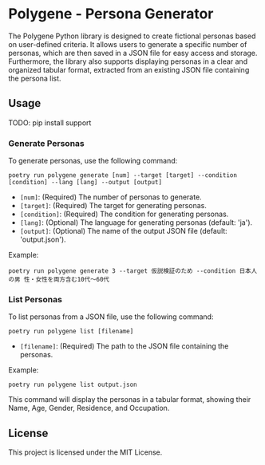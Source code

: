# Polygene - Persona Generator

The Polygene Python library is designed to create fictional personas based on user-defined criteria. It allows users to generate a specific number of personas, which are then saved in a JSON file for easy access and storage. Furthermore, the library also supports displaying personas in a clear and organized tabular format, extracted from an existing JSON file containing the persona list.

## Usage

TODO: pip install support

### Generate Personas

To generate personas, use the following command:

```
poetry run polygene generate [num] --target [target] --condition [condition] --lang [lang] --output [output]
```

- `[num]`: (Required) The number of personas to generate.
- `[target]`: (Required) The target for generating personas.
- `[condition]`: (Required) The condition for generating personas.
- `[lang]`: (Optional) The language for generating personas (default: 'ja').
- `[output]`: (Optional) The name of the output JSON file (default: 'output.json').

Example:

```
poetry run polygene generate 3 --target 仮説検証のため --condition 日本人の男 性・女性を両方含む10代〜60代
```

### List Personas

To list personas from a JSON file, use the following command:

```
poetry run polygene list [filename]
```

- `[filename]`: (Required) The path to the JSON file containing the personas.

Example:

```
poetry run polygene list output.json
```

This command will display the personas in a tabular format, showing their Name, Age, Gender, Residence, and Occupation.

## License

This project is licensed under the MIT License.